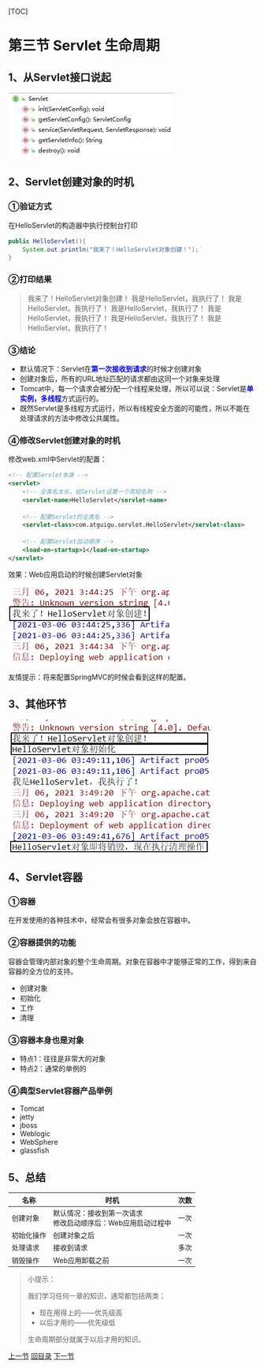 [TOC]

# 第三节 Servlet 生命周期

## 1、从Servlet接口说起

![images](images/img016.png)

## 2、Servlet创建对象的时机

### ①验证方式

在HelloServlet的构造器中执行控制台打印

```java
public HelloServlet(){
    System.out.println("我来了！HelloServlet对象创建！");
}
```

### ②打印结果

> 我来了！HelloServlet对象创建！
> 我是HelloServlet，我执行了！
> 我是HelloServlet，我执行了！
> 我是HelloServlet，我执行了！
> 我是HelloServlet，我执行了！
> 我是HelloServlet，我执行了！
> 我是HelloServlet，我执行了！

### ③结论

- 默认情况下：Servlet在<span style="color:blue;font-weight:bold;">第一次接收到请求</span>的时候才创建对象
- 创建对象后，所有的URL地址匹配的请求都由这同一个对象来处理
- Tomcat中，每一个请求会被分配一个线程来处理，所以可以说：Servlet是<span style="color:blue;font-weight:bold;">单实例，多线程</span>方式运行的。
- 既然Servlet是多线程方式运行，所以有线程安全方面的可能性，所以不能在处理请求的方法中修改公共属性。

### ④修改Servlet创建对象的时机

修改web.xml中Servlet的配置：

```xml
<!-- 配置Servlet本身 -->
<servlet>
    <!-- 全类名太长，给Servlet设置一个简短名称 -->
    <servlet-name>HelloServlet</servlet-name>

    <!-- 配置Servlet的全类名 -->
    <servlet-class>com.atguigu.servlet.HelloServlet</servlet-class>

    <!-- 配置Servlet启动顺序 -->
    <load-on-startup>1</load-on-startup>
</servlet>
```

效果：Web应用启动的时候创建Servlet对象

![images](images/img017.png)

友情提示：将来配置SpringMVC的时候会看到这样的配置。

## 3、其他环节

![images](images/img018.png)

## 4、Servlet容器

### ①容器

在开发使用的各种技术中，经常会有很多对象会放在容器中。

### ②容器提供的功能

容器会管理内部对象的整个生命周期。对象在容器中才能够正常的工作，得到来自容器的全方位的支持。

- 创建对象
- 初始化
- 工作
- 清理

### ③容器本身也是对象

- 特点1：往往是非常大的对象
- 特点2：通常的单例的

### ④典型Servlet容器产品举例

- Tomcat
- jetty
- jboss
- Weblogic
- WebSphere
- glassfish

## 5、总结

| 名称       | 时机                                                         | 次数 |
| ---------- | ------------------------------------------------------------ | ---- |
| 创建对象   | 默认情况：接收到第一次请求<br />修改启动顺序后：Web应用启动过程中 | 一次 |
| 初始化操作 | 创建对象之后                                                 | 一次 |
| 处理请求   | 接收到请求                                                   | 多次 |
| 销毁操作   | Web应用卸载之前                                              | 一次 |

> 小提示：
>
> 我们学习任何一章的知识，通常都包括两类：
>
> - 现在用得上的——优先级高
> - 以后才用的——优先级低
> 
> 生命周期部分就属于以后才用的知识。

[上一节](verse02.html) [回目录](index.html) [下一节](verse04.html)